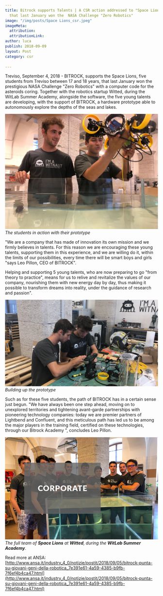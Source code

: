 ```yaml
---
title: Bitrock supports Talents | A CSR action addressed to "Space Lions", 5 students
  that last January won the  NASA Challenge "Zero Robotics"
image: "/img/posts/Space Lions_csr.jpeg"
imageMeta:
  attribution: 
  attributionLink: 
author: luca
publish: 2018-09-09
layout: Post
category: csr

---
```

Treviso, September 4, 2018 - BITROCK, supports the Space Lions, five students from Treviso between 17 and 18 years, that last January  won the prestigious NASA Challenge "Zero Robotics" with a computer code for the asteroids coring. <!-- more --> Together with the robotics startup Witted, during the WitLab Summer Academy, alongside the software, the five young talents are developing, with the support of BITROCK, a hardware prototype able to autonomously explore the depths of the seas and lakes.

![./space-lions-1.jpeg](./space-lions-1.jpeg)
*The students in action with their prototype*

"We are a company that has made of innovation its own mission and we firmly believes in talents. For this reason we are encouraging these young talents, supporting them in this experience, and we are willing do it, within the limits of our possibilities, every time there will be smart boys and girls "says Leo Pillon, CEO of BITROCK".

Helping and supporting 5 young talents, who are now preparing to go "from theory to practice", means for us to relive and revitalize the values ​​of our company, nourishing them with new energy day by day, thus making it possible to transform dreams into reality, under the guidance of research and passion".

![./space-lions-2.jpeg](./space-lions-2.jpeg)
*Building up the prototype*

Such as for these five students, the path of BITROCK has in a certain sense just begun. "We have always been one step ahead, moving on to unexplored territories and tightening avant-garde partnerships with pioneering technology companies: today we are premier partners of Lightbend and Confluent, and this meticulous path has led us to be among the major players in the training field, certified on these technologies, through our Bitrock Academy ", concludes Leo Pillon.

![/img/posts/corporate-space-lions.png](/img/posts/corporate-space-lions.png)
*The full team of **Space Lions** at **Witted**, during the **WitLab Summer Academy**.*

Read more at ANSA:
[http://www.ansa.it/industry_4_0/notizie/postit/2018/09/05/bitrock-punta-su-giovani-geni-della-robotica_7e391e61-4a59-4385-b9fb-7f6ef4b4ca47.html](http://www.ansa.it/industry_4_0/notizie/postit/2018/09/05/bitrock-punta-su-giovani-geni-della-robotica_7e391e61-4a59-4385-b9fb-7f6ef4b4ca47.html)